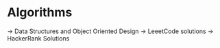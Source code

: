 # Algorithms

-> Data Structures and Object Oriented Design
-> LeeetCode solutions
-> HackerRank Solutions
